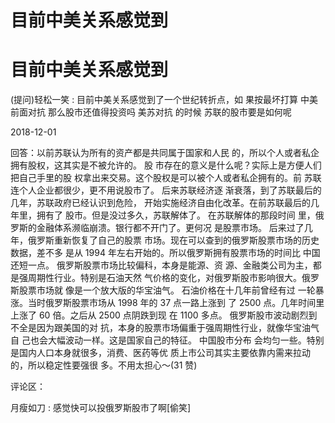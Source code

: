# 目前中美关系感觉到

# 目前中美关系感觉到

(提问)轻松一笑 : 目前中美关系感觉到了一个世纪转折点，如 果按最坏打算 中美前面对抗 那么股市还值得投资吗 美苏对抗 的时候 苏联的股市要是如何呢

2018-12-01

回答：以前苏联认为所有的资产都是共同属于国家和人民 的，所以个人或者私企拥有股权，这其实是不被允许的。 股 市存在的意义是什么呢？实际上是方便人们把自己手里的股 权拿出来交易。这个股权是可以被个人或者私企拥有的。前 苏联连个人企业都很少，更不用说股市了。 后来苏联经济逐 渐衰落，到了苏联最后的几年，苏联政府已经认识到危险， 开始实施经济自由化改革。在前苏联最后的几年里，拥有了 股市。但是没过多久，苏联解体了。 在苏联解体的那段时间 里，俄罗斯的金融体系濒临崩溃。银行都不开门了。更何况 是股票市场。 后来过了几年，俄罗斯重新恢复了自己的股票 市场。现在可以查到的俄罗斯股票市场的历史数据，差不多 是从 1994 年左右开始的。所以俄罗斯拥有股票市场的时间比 中国还短一点。 俄罗斯股票市场比较偏科，本身是能源、资 源、金融类公司为主，都是强周期性行业。特别是石油天然 气价格的变化，对俄罗斯股市影响很大。俄罗斯股票市场就 像是一个放大版的华宝油气。 石油价格在十几年前曾经有过 一轮暴涨。当时俄罗斯股票市场从 1998 年的 37 点一路上涨到 了 2500 点。几年时间里上涨了 60 倍。之后从 2500 点阴跌到现 在 1100 多点。 俄罗斯股市波动剧烈到不全是因为跟美国的对 抗，本身的股票市场偏重于强周期性行业，就像华宝油气自 己也会大幅波动一样。这是国家自己的特征。 中国股市分布 会均匀一些。特别是国内人口本身就很多，消费、医药等优 质上市公司其实主要依靠内需来拉动的，所以稳定性要强很 多。不用太担心～(31 赞)

评论区：

月瘦如刀 : 感觉快可以投俄罗斯股市了啊[偷笑]